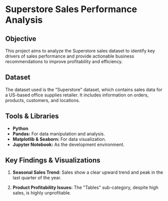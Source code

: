 # Superstore Sales Performance Analysis

## Objective
This project aims to analyze the Superstore sales dataset to identify key drivers of sales performance and provide actionable business recommendations to improve profitability and efficiency.

## Dataset
The dataset used is the "Superstore" dataset, which contains sales data for a US-based office supplies retailer. It includes information on orders, products, customers, and locations.

## Tools & Libraries
- **Python**
- **Pandas:** For data manipulation and analysis.
- **Matplotlib & Seaborn:** For data visualization.
- **Jupyter Notebook:** As the development environment.

## Key Findings & Visualizations

1.  **Seasonal Sales Trend:** Sales show a clear upward trend and peak in the last quarter of the year.

2.  **Product Profitability Issues:** The "Tables" sub-category, despite high sales, is highly unprofitable.
